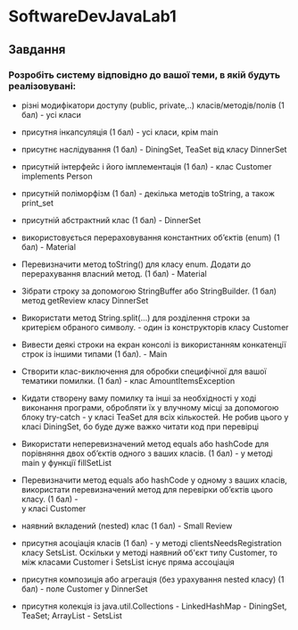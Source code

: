 # SoftwareDevJavaLab1	
## Завдання		
### Розробіть систему відповідно до вашої теми, в якій будуть реалізовувані:	

- різні модифікатори доступу (public, private,..) класів/методів/полів (1 бал) - усі класи	
		
- присутня інкапсуляція (1 бал) - усі класи, крім main
		
- присутнє наслідування (1 бал) - DiningSet, TeaSet від класу DinnerSet

- присутній інтерфейс і його імплементація (1 бал)	- клас Customer implements Person 
		
- присутній поліморфізм (1 бал) - декілька методів toString, а також print_set
		
- присутній абстрактний клас (1 бал) - DinnerSet
		
- використовується перераховування константних об’єктів (enum) (1 бал) - Material		

- Перевизначити метод toString() для класу enum. Додати до перерахування власний метод. (1 бал) - Material

- Зібрати строку за допомогою StringBuffer або StringBuilder. (1 бал) метод getReview класу DinnerSet

- Використати метод String.split(...) для розділення строки за критерієм обраного символу. - один із конструкторів 
класу Customer
		
- Вивести деякі строки на екран консолі із використанням конкатенції строк із іншими типами (1 бал). - Main

- Створити клас-виключення для обробки специфічної для вашої тематики помилки. (1 бал) - клас AmountItemsException

- Кидати створену ваму помилку та інші за необхідності у ході виконання програми, обробляти їх у влучному місці за 
допомогою блоку try-catch - у класі TeaSet для всіх кількостей. Не робив цього у класі DiningSet, бо буде дуже
важко читати код при перевірці

- Використати неперевизначений метод equals або hashCode для порівняння двох об’єктів одного з ваших класів. (1 бал) - 
у методі main у функції fillSetList

- Перевизначити метод equals або hashCode у одному з ваших класів, використати перевизначений метод для перевірки об’єктів цього класу. (1 бал)	-	
у класі Customer
		
- наявний вкладений (nested) клас (1 бал) - Small Review
		
- присутня асоціація класів (1 бал) - у методі clientsNeedsRegistration класу SetsList.
Оскільки у методі наявний об'єкт типу Customer, то між класами Customer і SetsList існує пряма ассоціація

- присутня композиція або агрегація (без урахування nested класу) (1 бал) - поле Customer у DinnerSet
		
- присутня колекція із java.util.Collections - LinkedHashMap - DiningSet, TeaSet; ArrayList - SetsList


